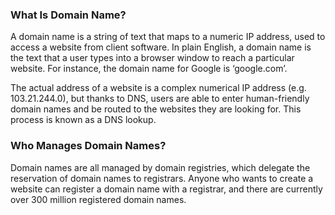 
### What Is Domain Name?

A domain name is a string of text that maps to a numeric IP address, used to access a
website from client software. In plain English, a domain name is the text that a user types
into a browser window to reach a particular website. For instance, the domain name for
Google is ‘google.com’.

The actual address of a website is a complex numerical IP address (e.g. 103.21.244.0), but
thanks to DNS, users are able to enter human-friendly domain names and be routed to the
websites they are looking for. This process is known as a DNS lookup.


### Who Manages Domain Names?

Domain names are all managed by domain registries, which delegate the reservation of domain
names to registrars. Anyone who wants to create a website can register a domain name with a
registrar, and there are currently over 300 million registered domain names.
